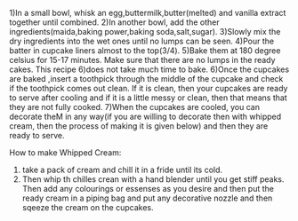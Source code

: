 1)In a small bowl, whisk an egg,buttermilk,butter(melted) and vanilla extract together until combined.
2)In another bowl, add the other ingredients(maida,baking power,baking soda,salt,sugar).
3)Slowly mix the dry ingredients into the wet ones until no lumps can be seen.
4)Pour the batter in cupcake liners almost to the top(3/4).
5)Bake them at 180 degree celsius for 15-17 minutes. Make sure that there are no lumps in the ready cakes. This recipe 6)does not take much time to bake.
6)Once the  cupcakes are baked ,insert a toothpick through the middle of the cupcake and check if the toothpick comes out clean. If it is clean, then your cupcakes are ready to serve after cooling and if it is a little messy or clean, then that means that they are not fully cooked.
7)When the cupcakes are cooled, you can decorate theM in any way(if you are willing to decorate then with whipped cream, then the process of making it is given below) and then they are ready to serve.

 How to make Whipped Cream:
1) take a pack of cream and chill it in a fride until its cold.
2) Then whip th chilles crean with a hand blender until you get stiff peaks.
Then add any colourings or essenses as you desire and then put the ready cream in a piping bag and put any decorative nozzle and then sqeeze the cream on the cupcakes.                                   